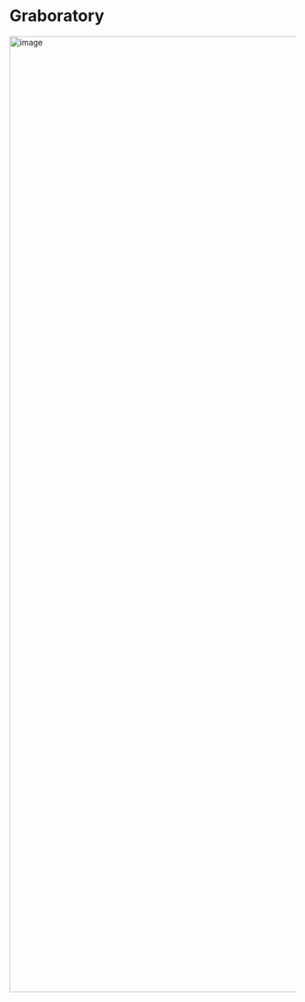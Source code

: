 # Graboratory

<img width="1676" alt="image" src="https://github.com/user-attachments/assets/a55abece-1b50-40b8-9592-c0f343e80a39">
